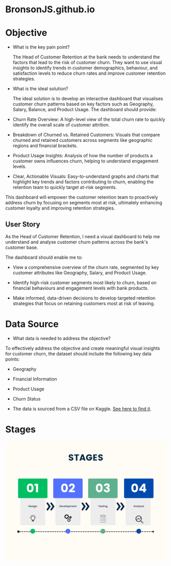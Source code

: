 # BronsonJS.github.io

# Objective

- What is the key pain point?

  The Head of Customer Retention at the bank needs to understand the factors that lead to the risk of customer churn. They want to use visual insights to identify trends in customer demographics, behaviour, and satisfaction levels to reduce churn rates and improve customer retention strategies.

- What is the ideal solution?

  The ideal solution is to develop an interactive dashboard that visualises customer churn patterns based on key factors such as Geography, Salary, Balance, and Product Usage. The dashboard should provide:

- Churn Rate Overview: A high-level view of the total churn rate to quickly identify the overall scale of customer attrition.
  
- Breakdown of Churned vs. Retained Customers: Visuals that compare churned and retained customers across segments like geographic regions and financial brackets.
  
- Product Usage Insights: Analysis of how the number of products a customer owns influences churn, helping to understand engagement levels.
  
- Clear, Actionable Visuals: Easy-to-understand graphs and charts that highlight key trends and factors contributing to churn, enabling the retention team to quickly target at-risk segments.

This dashboard will empower the customer retention team to proactively address churn by focusing on segments most at risk, ultimately enhancing customer loyalty and improving retention strategies.

## User Story 

As the Head of Customer Retention, I need a visual dashboard to help me understand and analyse customer churn patterns across the bank's customer base.

The dashboard should enable me to:

- View a comprehensive overview of the churn rate, segmented by key customer attributes like Geography, Salary, and Product Usage.
  
- Identify high-risk customer segments most likely to churn, based on financial behaviours and engagement levels with bank products.
  
- Make informed, data-driven decisions to develop targeted retention strategies that focus on retaining customers most at risk of leaving.

# Data Source 

- What data is needed to address the objective?

To effectively address the objective and create meaningful visual insights for customer churn, the dataset should include the following key data points:

- Geography
- Financial Information
- Product Usage
- Churn Status

- The data is sourced from a CSV file on Kaggle. [See here to find it](https://www.kaggle.com/datasets/radheshyamkollipara/bank-customer-churn).

# Stages

![Stages-Diagram](Assets/Images/StagesImage.png)


  
